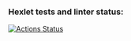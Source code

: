 ### Hexlet tests and linter status:
[![Actions Status](https://github.com/ponttor/frontend-project-lvl3/workflows/hexlet-check/badge.svg)](https://github.com/ponttor/frontend-project-lvl3/actions)